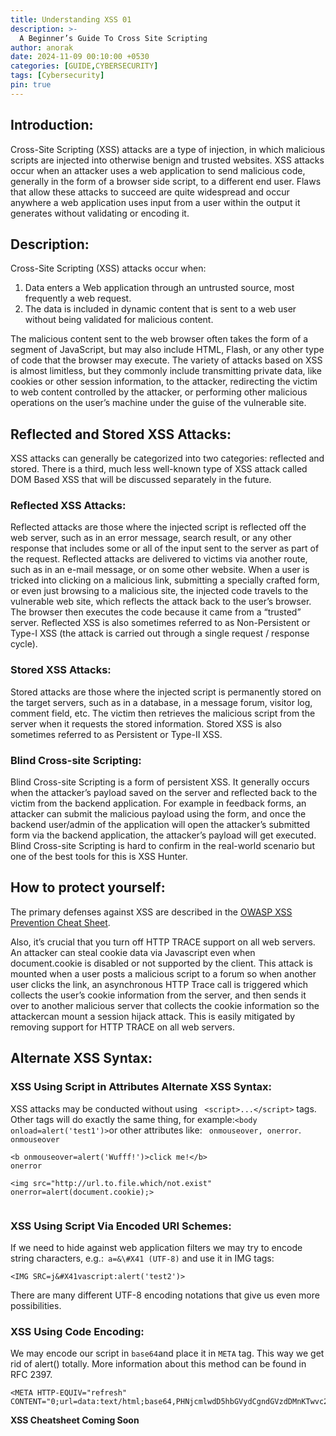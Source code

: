 ```yaml
---
title: Understanding XSS 01
description: >-
  A Beginner’s Guide To Cross Site Scripting
author: anorak
date: 2024-11-09 00:10:00 +0530
categories: [GUIDE,CYBERSECURITY]
tags: [Cybersecurity]
pin: true
---
```

## Introduction:

Cross-Site Scripting (XSS) attacks are a type of injection, in which malicious scripts are injected into otherwise benign and trusted websites. XSS attacks occur when an attacker uses a web application to send malicious code, generally in the form of a browser side script, to a different end user. Flaws that allow these attacks to succeed are quite widespread and occur anywhere a web application uses input from a user within the output it generates without validating or encoding it.

## Description:

Cross-Site Scripting (XSS) attacks occur when:

  1.  Data enters a Web application through an untrusted source, most frequently a web request.
  2.  The data is included in dynamic content that is sent to a web user without being validated for malicious content.

The malicious content sent to the web browser often takes the form of a segment of JavaScript, but may also include HTML, Flash, or any other type of code that the browser may execute.
The variety of attacks based on XSS is almost limitless, but they commonly include transmitting private data, like cookies or other session information, to the attacker, redirecting the victim to web content controlled by the attacker, or performing other malicious operations on the user’s machine under the guise of the vulnerable site.

## Reflected and Stored XSS Attacks:
XSS attacks can generally be categorized into two categories: reflected and stored. There is a third, much less well-known type of XSS attack called DOM Based XSS that will be discussed separately in the future.

### Reflected XSS Attacks:

Reflected attacks are those where the injected script is reflected off the web server, such as in an error message, search result, or any other response that includes some or all of the input sent to the server as part of the request. Reflected attacks are delivered to victims via another route, such as in an e-mail message, or on some other website. When a user is tricked into clicking on a malicious link, submitting a specially crafted form, or even just browsing to a malicious site, the injected code travels to the vulnerable web site, which reflects the attack back to the user’s browser. The browser then executes the code because it came from a “trusted” server. Reflected XSS is also sometimes referred to as Non-Persistent or Type-I XSS (the attack is carried out through a single request / response cycle).

### Stored XSS Attacks:

Stored attacks are those where the injected script is permanently stored on the target servers, such as in a database, in a message forum, visitor log, comment field, etc. The victim then retrieves the malicious script from the server when it requests the stored information. Stored XSS is also sometimes referred to as Persistent or Type-II XSS.

### Blind Cross-site Scripting:

Blind Cross-site Scripting is a form of persistent XSS. It generally occurs when the attacker’s payload saved on the server and reflected back to the victim from the backend application. For example in feedback forms, an attacker can submit the malicious payload using the form, and once the backend user/admin of the application will open the attacker’s submitted form via the backend application, the attacker’s payload will get executed. Blind Cross-site Scripting is hard to confirm in the real-world scenario but one of the best tools for this is XSS Hunter.

## How to protect yourself:

The primary defenses against XSS are described in the [OWASP XSS Prevention Cheat Sheet](https://cheatsheetseries.owasp.org/cheatsheets/Cross_Site_Scripting_Prevention_Cheat_Sheet.html).

Also, it’s crucial that you turn off HTTP TRACE support on all web servers. An attacker can steal cookie data via Javascript even when document.cookie is disabled or not supported by the client. This attack is mounted when a user posts a malicious script to a forum so when another user clicks the link, an asynchronous HTTP Trace call is triggered which collects the user’s cookie information from the server, and then sends it over to another malicious server that collects the cookie information so the attackercan mount a session hijack attack. This is easily mitigated by removing support for HTTP TRACE on all web servers.

## Alternate XSS Syntax:
### XSS Using Script in Attributes Alternate XSS Syntax:


XSS attacks may be conducted without using ``` <script>...</script>``` tags. Other tags will do exactly the same thing, for example:``` <body onload=alert('test1')> ```or other attributes like: ```  onmouseover, onerror ```.
```onmouseover```
```
<b onmouseover=alert('Wufff!')>click me!</b>
onerror

<img src="http://url.to.file.which/not.exist" onerror=alert(document.cookie);>


```
### XSS Using Script Via Encoded URI Schemes:

If we need to hide against web application filters we may try to encode string characters, e.g.:``` a=&\#X41 (UTF-8)``` and use it in IMG tags:


```<IMG SRC=j&#X41vascript:alert('test2')>```

There are many different UTF-8 encoding notations that give us even more possibilities.

### XSS Using Code Encoding:

We may encode our script in `base64`and place it in `META` tag. This way we get rid of alert() totally. More information about this method can be found in RFC 2397.
```
<META HTTP-EQUIV="refresh"
CONTENT="0;url=data:text/html;base64,PHNjcmlwdD5hbGVydCgndGVzdDMnKTwvc2NyaXB0Pg">
```



**XSS Cheatsheet Coming Soon** 


























